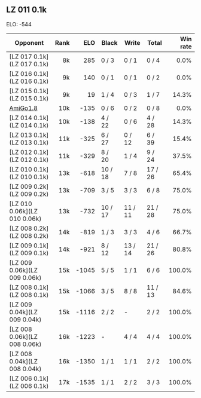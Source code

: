 ## LZ 011 0.1k ##

ELO: -544

Opponent | Rank | ELO | Black | Write | Total | Win rate
---------|-----:|----:|-------|-------|-------|-------:
[LZ 017 0.1k](LZ 017 0.1k) | 8k | 285 | 0 / 3 | 0 / 1 | 0 / 4 | 0.0%
[LZ 016 0.1k](LZ 016 0.1k) | 9k | 140 | 0 / 1 | 0 / 1 | 0 / 2 | 0.0%
[LZ 015 0.1k](LZ 015 0.1k) | 9k | 19 | 1 / 4 | 0 / 3 | 1 / 7 | 14.3%
[AmiGo1.8](AmiGo1.8) | 10k | -135 | 0 / 6 | 0 / 2 | 0 / 8 | 0.0%
[LZ 014 0.1k](LZ 014 0.1k) | 10k | -138 | 4 / 22 | 0 / 6 | 4 / 28 | 14.3%
[LZ 013 0.1k](LZ 013 0.1k) | 11k | -325 | 6 / 27 | 0 / 12 | 6 / 39 | 15.4%
[LZ 012 0.1k](LZ 012 0.1k) | 11k | -329 | 8 / 20 | 1 / 4 | 9 / 24 | 37.5%
[LZ 010 0.1k](LZ 010 0.1k) | 13k | -618 | 10 / 18 | 7 / 8 | 17 / 26 | 65.4%
[LZ 009 0.2k](LZ 009 0.2k) | 13k | -709 | 3 / 5 | 3 / 3 | 6 / 8 | 75.0%
[LZ 010 0.06k](LZ 010 0.06k) | 13k | -732 | 10 / 17 | 11 / 11 | 21 / 28 | 75.0%
[LZ 008 0.2k](LZ 008 0.2k) | 14k | -819 | 1 / 3 | 3 / 3 | 4 / 6 | 66.7%
[LZ 009 0.1k](LZ 009 0.1k) | 14k | -921 | 8 / 12 | 13 / 14 | 21 / 26 | 80.8%
[LZ 009 0.06k](LZ 009 0.06k) | 15k | -1045 | 5 / 5 | 1 / 1 | 6 / 6 | 100.0%
[LZ 008 0.1k](LZ 008 0.1k) | 15k | -1066 | 3 / 5 | 8 / 8 | 11 / 13 | 84.6%
[LZ 009 0.04k](LZ 009 0.04k) | 15k | -1116 | 2 / 2 | - | 2 / 2 | 100.0%
[LZ 008 0.06k](LZ 008 0.06k) | 16k | -1223 | - | 4 / 4 | 4 / 4 | 100.0%
[LZ 008 0.04k](LZ 008 0.04k) | 16k | -1350 | 1 / 1 | 1 / 1 | 2 / 2 | 100.0%
[LZ 006 0.1k](LZ 006 0.1k) | 17k | -1535 | 1 / 1 | 2 / 2 | 3 / 3 | 100.0%
